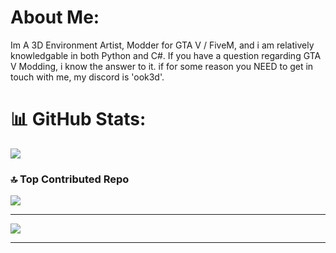 # About Me:
Im A 3D Environment Artist, Modder for GTA V / FiveM,
and i am relatively knowledgable in both Python and C#.
If you have a question regarding GTA V Modding, i know the answer to it.
if for some reason you NEED to get in touch with me, my discord is 'ook3d'.

# 📊 GitHub Stats:
![](https://github-readme-stats.vercel.app/api?username=ook3d&theme=dark&hide_border=false&include_all_commits=false&count_private=false)

### 🔝 Top Contributed Repo
![](https://github-contributor-stats.vercel.app/api?username=ook3d&limit=5&theme=tokyonight&combine_all_yearly_contributions=true)

---
[![](https://visitcount.itsvg.in/api?id=ook3d&icon=2&color=4)](https://visitcount.itsvg.in)

------
